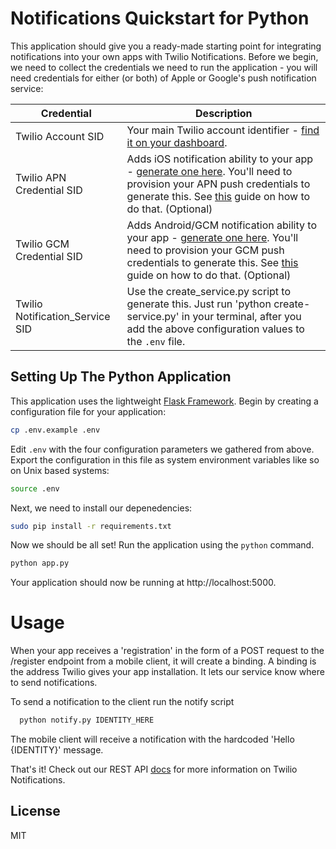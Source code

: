 # Notifications Quickstart for Python

This application should give you a ready-made starting point for integrating notifications into your
own apps with Twilio Notifications. Before we begin, we need to collect
 the credentials we need to run the application - you will need credentials for either (or both) of Apple or Google's push notification service:

Credential | Description
---------- | -----------
Twilio Account SID | Your main Twilio account identifier - [find it on your dashboard](https://www.twilio.com/user/account/settings).
Twilio APN Credential SID | Adds iOS notification ability to your app - [generate one here](https://www.twilio.com/user/account/ip-messaging/credentials). You'll need to provision your APN push credentials to generate this. See [this](https://www.twilio.com/docs/api/ip-messaging/guides/push-notifications-ios) guide on how to do that. (Optional)
Twilio GCM Credential SID | Adds Android/GCM notification ability to your app - [generate one here](https://www.twilio.com/user/account/ip-messaging/credentials). You'll need to provision your GCM push credentials to generate this. See [this](https://www.twilio.com/docs/api/ip-messaging/guides/push-notifications-android) guide on how to do that. (Optional)
Twilio Notification_Service SID | Use the create_service.py script to generate this. Just run 'python create-service.py' in your terminal, after you add the above configuration values to the `.env` file.



## Setting Up The Python Application

This application uses the lightweight [Flask Framework](http://flask.pocoo.org/). 
Begin by creating a configuration file for your application:

```bash
cp .env.example .env
```

Edit `.env` with the four configuration parameters we gathered from above. Export
the configuration in this file as system environment variables like so on Unix
based systems:

```bash
source .env
```

Next, we need to install our depenedencies:

```bash
sudo pip install -r requirements.txt
```

Now we should be all set! Run the application using the `python` command.

```bash
python app.py
```

Your application should now be running at http://localhost:5000. 

# Usage

When your app receives a 'registration' in the form of a POST request to the /register endpoint from a mobile client, it will create a binding. A binding is the address Twilio gives your app installation. It lets our service know where to send notifications.  

To send a notification to the client run the notify script 

```bash
  python notify.py IDENTITY_HERE
```

The mobile client will receive a notification with the hardcoded 'Hello {IDENTITY}' message.

That's it! Check out our REST API [docs](http://www.local.twilio.com/docs/api/notifications/rest/overview) for more information on Twilio Notifications.

## License

MIT
